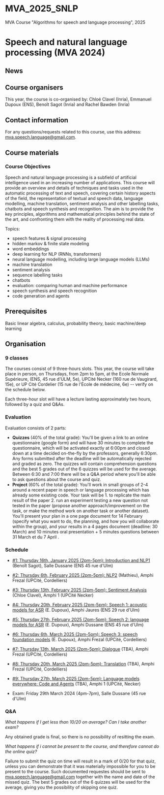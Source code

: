 # MVA_2025_SNLP
MVA Course "Algorithms for speech and language processing", 2025 

# Speech and natural language processing (MVA 2024)

## News


## Course organisers

This year, the course is co-organised by: Chloé Clavel (Inria), Emmanuel Dupoux (ENS), Benoît Sagot (Inria) and Rachel Bawden (Inria) 


## Contact information

For any questions/requests related to this course, use this address: mva.speech.language@gmail.com.

## Course materials

### Course Objectives

Speech and natural language processing is a subfield of artificial intelligence used in an increasing number of applications. This course will provide an overview and details of techniques and tasks used in the automatic processing of text and speech, covering certain history aspects of the field, the representation of textual and speech data, language modelling, machine translation, sentiment analysis and other labelling tasks, chatbots and speech synthesis and recognition. The aim is to provide the key principles, algorithms and mathematical principles behind the state of the art, and confronting them with the reality of processing real data. 

Topics:

- speech features & signal processing
- hidden markov & finite state modeling
- word embeddings
- deep learning for NLP (RNNs, transformers)
- neural language modelling, including large language models (LLMs)
- machine translation
- sentiment analysis
- sequence labelling tasks
- chatbots
- evaluation: comparing human and machine performance
- speech synthesis and speech recognition
- code generation and agents


## Prerequisites

Basic linear algebra, calculus, probability theory, basic machine/deep learning

## Organisation

### 9 classes

The courses consist of 9 three-hours slots. This year, the course will take place in person, on Thursdays, from 2pm to 5pm, at the Ecole Normale Supérieure, (ENS, 45 rue d'ULM, 5e), UPCité Necker (160 rue de Vaugirard, 15e), or UP Cité Cordelier (15 rue de l'École de médecine, 6e) -- verify on the schedule below.

Each three-hour slot will have a lecture lasting approximately two hours, followed by a quiz and Q&As.

### Evaluation

Evaluation consists of 2 parts:
- **Quizzes** (40% of the total grade): You'll be given a link to an online questionnaire (google form) and will have 30 minutes to complete the questionnaire, which will be activated exactly at 6:00pm and closed down at a time decided on-the-fly by the professors, generally 6:30pm. Any forms submitted after the deadline will be automatically rejected and graded as zero. The quizzes will contain comprehension questions and the best 5 grades out of the 6 quizzes will be used for the average. Between 6:30 and 7:00 there will be a Q&A period where you'll be able to ask questions about the course and quiz.
- **Project** (60% of the total grade): You'll work in small groups of 2-4 around a recent paper in speech or language processing which has already some existing code. Your task will be 1. to replicate the main result of the paper 2. run an experiment testing a new question not tested in the paper (propose another approach/improvement on the task, or make the method work on another task or another dataset). You'll present your plan in a one page document for 14 February (specify what you want to do, the planning, and how you will collaborate within the group), and your results in a 4 pages document (deadline: 30 March) and 10 minutes oral presentation + 5 minutes questions between 31 March et du 7 April .

### Schedule

- [#1: Thursday  16th, January  2025 (2pm-5pm): Introduction and NLP1](https://github.com/chloedaphne/MVA_2025_SNLP/tree/main/Course_%231) (Benoît Sagot), Salle Dussane (ENS 45 rue d'Ulm)
- [#2: Thursday 6th, February 2025 (2pm-5pm): NLP2](https://github.com/chloedaphne/MVA_2025_SNLP/tree/main/Course_%232) (Mathieu), Amphi Frezal (UPCité, Cordelliers)
- [#3: Thursday 13th, February 2025 (2pm-5pm): Sentiment Analysis](https://github.com/chloedaphne/MVA_2025_SNLP/tree/main/Course_%233) (Chloe Clavel), Amphi 1 (UPCité Necker)
- [#4: Thursday 20th, February 2025 (2pm-5pm): Speech 1: acoustic models for ASR](https://github.com/chloedaphne/MVA_2025_SNLP/tree/main/Course_%234) (E. Dupoux), Amphi Jaures (ENS 29 rue d'Ulm)
- [#5: Thursday 27th, February 2025 (2pm-5pm): Speech 2: language models for ASR](https://github.com/chloedaphne/MVA_2025_SNLP/tree/main/Course_%235) (E. Dupoux), Amphi Dussane (ENS 45 rue d'Ulm)
- [#6: Thursday 6th, March 2025 (2pm-5pm): Speech 3: speech foundation models](https://github.com/chloedaphne/MVA_2025_SNLP/tree/main/Course_%236) (E. Dupoux), Amphi Frezal (UPCité, Cordelliers)

- [#7: Thursday 13th, March 2025 (2pm-5pm): Dialogue](https://github.com/chloedaphne/MVA_2025_SNLP/tree/main/Course_%237) (TBA), Amphi Frezal (UPCité, Cordelliers)
- [#8: Thursday 20th, March 2025 (2pm-5pm): Translation](https://github.com/chloedaphne/MVA_2025_SNLP/tree/main/Course_%238) (TBA), Amphi Frezal (UPCité, Cordelliers)
- [#9: Thursday 27th, March 2025 (2pm-5pm): Language models everywhere: Code and Agents](https://github.com/chloedaphne/MVA_2025_SNLP/tree/main/Course_%239) (TBA), Amphi 1 (UPCité, Necker)

- Exam: Friday 29th March 2024 (4pm-7pm), Salle Dussane (45 rue d'Ulm)


### Q&A

_What happens if I get less than 10/20 on average? Can I take another exam?_

Any obtained grade is final, so there is no possibility of resitting the exam.

_What happens if i cannot be present to the course, and therefore cannot do the online quiz?_

Failure to submit the quiz on time will result in a mark of 0/20 for that quiz, unless you can demonstrate that it was materially impossible for you to be present to the course. Such documented requestes should be sent to mva.speech.language@gmail.com together with the name and date of the missed quiz. The best 5 grades out of the 6 quizzes will be used for the average, giving you the possibility of skipping one quiz.



